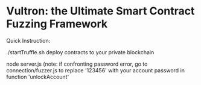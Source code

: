 # Vultron: the Ultimate Smart Contract Fuzzing Framework


Quick Instruction:


./startTruffle.sh     deploy contracts to your private blockchain


node server.js      (note: if confronting password error, go to connection/fuzzer.js to replace '123456' with your account password in function 'unlockAccount' 
